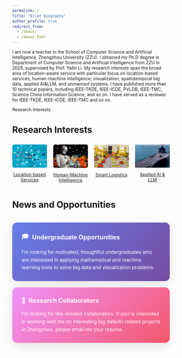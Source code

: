 ```yaml
---
permalink: /
title: "Brief Biography"
author_profile: true
redirect_from: 
  - /about/
  - /about.html
---
```


I am now a teacher in the School of Computer Science and Artificial Intelligence, Zhengzhou University (ZZU). I obtained my Ph.D degree in Department of Computer Science and Artificial Intelligence from ZZU in 2025, supervised by Prof. Yafei Li. My research interests span the broad area of location-aware service with particular focus on location-based services, human-machine intelligence, visualization, spatiotemporal big data, applied AI&LLM, and unmanned systems. I have published more than 10 technical papers, including IEEE-TKDE, IEEE-ICDE, PVLDB, IEEE-TMC, Science China Information Science, and so on. I have served as a reviewer for IEEE-TKDE, IEEE-ICDE, IEEE-TMC and so on.

Research Interests

Research Interests
======
<div class="image-grid" style="display: grid; grid-template-columns: repeat(4, 1fr); gap: 20px; text-align: center; margin: 30px 0;">
  <div class="image-item">
    <a href="https://www.businessnewsdaily.com/5386-location-based-services.html" target="_blank">
      <img src="/images/local_based.png" alt="Location-based Services" style="width: 100%; max-width: 180px; height: auto;">
    </a>
    <p style="margin-top: 10px;">
      <a href="https://www.businessnewsdaily.com/5386-location-based-services.html" target="_blank">Location-based Services</a>
    </p>
  </div>
  
  <div class="image-item">
    <a href="https://hbr.org/2018/07/collaborative-intelligence-humans-and-ai-are-joining-forces" target="_blank">
      <img src="/images/human.png" alt="Human-Machine Intelligence" style="width: 100%; max-width: 180px; height: auto;">
    </a>
    <p style="margin-top: 10px;">
      <a href="https://hbr.org/2018/07/collaborative-intelligence-humans-and-ai-are-joining-forces" target="_blank">Human-Machine Intelligence</a>
    </p>
  </div>
  
  <div class="image-item">
    <a href="https://isl-group.eu/en/logistic-solutions/intelligent-logistic-solutions/" target="_blank">
      <img src="/images/smart_log.png" alt="Visualization" style="width: 100%; max-width: 180px; height: auto;">
    </a>
    <p style="margin-top: 10px;">
      <a href="https://isl-group.eu/en/logistic-solutions/intelligent-logistic-solutions/" target="_blank">Smart Logistics</a>
    </p>
  </div>
  
  <div class="image-item">
    <a href="https://www.appliedai.de/en/solutions-services/ai-individual-solutions/large-language-models/" target="_blank">
      <img src="/images/wuren.png" alt="Applied AI & LLM" style="width: 100%; max-width: 180px; height: auto;">
    </a>
    <p style="margin-top: 10px;">
      <a href="https://www.appliedai.de/en/solutions-services/ai-individual-solutions/large-language-models/" target="_blank">Applied AI & LLM</a>
    </p>
  </div>
</div>


News and Opportunities
======
<div class="recruitment-section" style="margin: 40px 0;">
  <div class="recruitment-card" style="background: linear-gradient(135deg, #667eea 0%, #764ba2 100%); color: white; padding: 30px; border-radius: 15px; margin: 20px 0; box-shadow: 0 10px 30px rgba(0,0,0,0.1);">
    <h3 style="margin-top: 0; font-size: 1.4em; display: flex; align-items: center;">
      <span style="margin-right: 10px;">🎓</span> Undergraduate Opportunities
    </h3>
    <p style="font-size: 1.1em; line-height: 1.6; margin-bottom: 0;">
      I'm looking for motivated, thoughtful undergraduates who are interested in applying mathematical and machine learning tools to solve big data and visualization problems.
    </p>
  </div>

  <div class="recruitment-card" style="background: linear-gradient(135deg, #f093fb 0%, #f5576c 100%); color: white; padding: 30px; border-radius: 15px; margin: 20px 0; box-shadow: 0 10px 30px rgba(0,0,0,0.1);">
    <h3 style="margin-top: 0; font-size: 1.4em; display: flex; align-items: center;">
      <span style="margin-right: 10px;">🤝</span> Research Collaborators
    </h3>
    <p style="font-size: 1.1em; line-height: 1.6; margin-bottom: 0;">
      I'm looking for like-minded collaborators. If you're interested in working with me on interesting big data/AI-related projects in Zhengzhou, please email me your resume.
    </p>
  </div>
</div>
